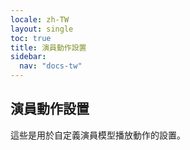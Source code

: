 ```yaml
---
locale: zh-TW
layout: single
toc: true
title: 演員動作設置
sidebar:
  nav: "docs-tw"
---
```

## 演員動作設置
這些是用於自定義演員模型播放動作的設置。